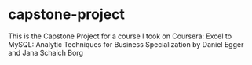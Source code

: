 # capstone-project
This is the Capstone Project for a course I took on Coursera: Excel to MySQL: Analytic Techniques for Business Specialization by Daniel Egger and Jana Schaich Borg

